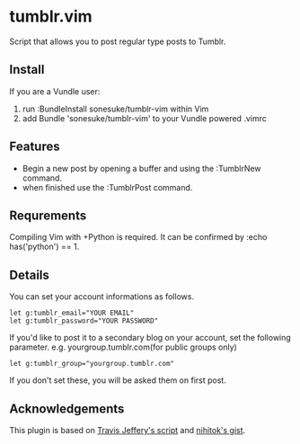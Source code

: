# tumblr.vim
Script that allows you to post regular type posts to Tumblr.

## Install
If you are a Vundle user:

1. run :BundleInstall sonesuke/tumblr-vim within Vim
1. add Bundle 'sonesuke/tumblr-vim' to your Vundle powered .vimrc

## Features
- Begin a new post by opening a buffer and using the :TumblrNew command.
- when finished use the :TumblrPost command.

## Requrements
Compiling Vim with +Python is required.
It can be confirmed by :echo has('python') == 1.

## Details
You can set your account informations as follows.
~~~vim
let g:tumblr_email="YOUR EMAIL"
let g:tumblr_password="YOUR PASSWORD"
~~~

If you'd like to post it to a secondary blog on your account, set the following parameter. e.g. yourgroup.tumblr.com(for public groups only)
~~~vim
let g:tumblr_group="yourgroup.tumblr.com"
~~~

If you don't set these, you will be asked them on first post.

## Acknowledgements
This plugin is based on [Travis Jeffery's script](http://www.vim.org/scripts/script.php?script_id=2329) and [nihitok's gist](https://gist.github.com/2179770).
